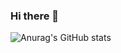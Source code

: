 ### Hi there 👋

<!--
**jiholee0/jiholee0** is a ✨ _special_ ✨ repository because its `README.md` (this file) appears on your GitHub profile.

Here are some ideas to get you started:

- 🔭 I’m currently working on ...
- 🌱 I’m currently learning ...
- 👯 I’m looking to collaborate on ...
- 🤔 I’m looking for help with ...
- 💬 Ask me about ...
- 📫 How to reach me: ...
- 😄 Pronouns: ...
- ⚡ Fun fact: ...
-->

<!-- [![Top Langs](https://github-readme-stats.vercel.app/api/top-langs/?username=jiholee0)](https://github.com/jiholee0/github-readme-stats)
-->

![Anurag's GitHub stats](https://github-readme-stats.vercel.app/api?username=jiholee0&show_icons=true&theme=radical)
